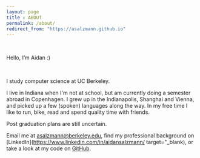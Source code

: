 ```yaml
---
layout: page
title : ABOUT
permalink: /about/
redirect_from: "https://asalzmann.github.io"
---
```

<br>

Hello, I’m Aidan :)

<br>

I study computer science at UC Berkeley. 


I live in Indiana when I'm not at school, but am currently doing a semester abroad in Copenhagen. I grew up in the Indianapolis, Shanghai and Vienna, and picked up a few (spoken) languages along the way. In my free time I like to run, bike, read and spend quality time with friends. 


Post graduation plans are still uncertain.


Email me at [asalzmann@berkeley.edu](mailto:asalzmann@berkeley.edu), find my professional background on [LinkedIn](https://www.linkedin.com/in/aidansalzmann/ target="_blank), or take a look at my code on [GitHub](http://github.com/asalzmann). 